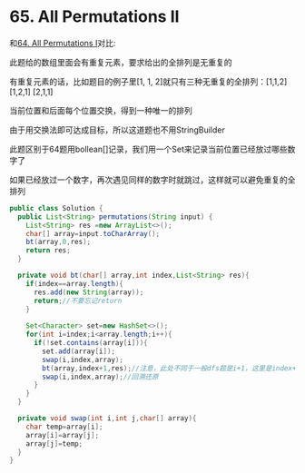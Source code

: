 # 65. All Permutations II

和[64. All Permutations I](https://github.com/yzyolala/leetcode-solution-by-myself/blob/main/64.%20All%20Permutations%20I.md)对比:

此题给的数组里面会有重复元素，要求给出的全排列是无重复的

有重复元素的话，比如题目的例子里[1, 1, 2]就只有三种无重复的全排列：[1,1,2] [1,2,1] [2,1,1]

当前位置和后面每个位置交换，得到一种唯一的排列

由于用交换法即可达成目标，所以这道题也不用StringBuilder

此题区别于64题用bollean[]记录，我们用一个Set来记录当前位置已经放过哪些数字了

如果已经放过一个数字，再次遇见同样的数字时就跳过，这样就可以避免重复的全排列


```java
public class Solution {
  public List<String> permutations(String input) {
    List<String> res =new ArrayList<>();
    char[] array=input.toCharArray();
    bt(array,0,res);
    return res;
  }

  private void bt(char[] array,int index,List<String> res){
    if(index==array.length){
      res.add(new String(array));
      return;//不要忘记return
    }
    
    Set<Character> set=new HashSet<>();
    for(int i=index;i<array.length;i++){
      if(!set.contains(array[i])){
        set.add(array[i]);
        swap(i,index,array);
        bt(array,index+1,res);//注意，此处不同于一般dfs题是i+1，这里是index+1
        swap(i,index,array);//回溯还原
      }
    }
  }

  private void swap(int i,int j,char[] array){
    char temp=array[i];
    array[i]=array[j];
    array[j]=temp;
  }
}
